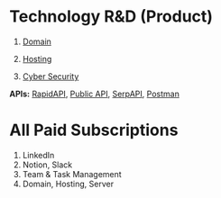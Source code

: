 # Technology R&D (Product)

1. [Domain](https://www.exonhost.com)

2. [Hosting](https://console.firebase.google.com/u/0)

3. [Cyber Security](https://www.crowdstrike.com)

**APIs:** [RapidAPI](https://rapidapi.com/hub), [Public API](https://publicapis.dev/), [SerpAPI](https://serpapi.com/), [Postman
](https://www.postman.com/)

# All Paid Subscriptions

1. LinkedIn
3. Notion, Slack
4. Team & Task Management
2. Domain, Hosting, Server

